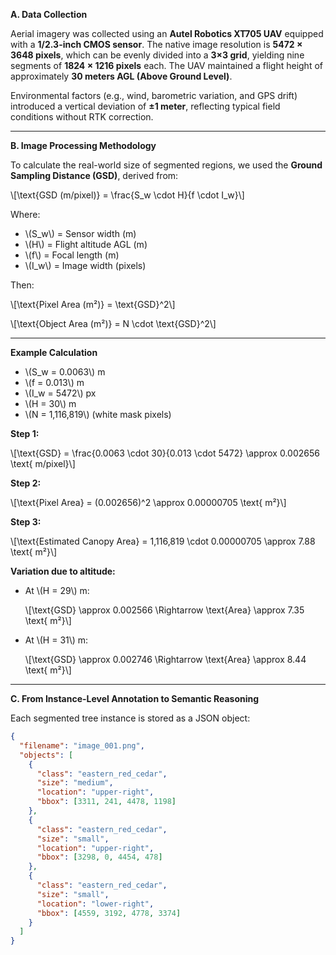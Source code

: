 **A. Data Collection**

Aerial imagery was collected using an **Autel Robotics XT705 UAV** equipped with a **1/2.3-inch CMOS sensor**. The native image resolution is **5472 × 3648 pixels**, which can be evenly divided into a **3×3 grid**, yielding nine segments of **1824 × 1216 pixels** each. The UAV maintained a flight height of approximately **30 meters AGL (Above Ground Level)**.

Environmental factors (e.g., wind, barometric variation, and GPS drift) introduced a vertical deviation of **±1 meter**, reflecting typical field conditions without RTK correction.

---

**B. Image Processing Methodology**

To calculate the real-world size of segmented regions, we used the **Ground Sampling Distance (GSD)**, derived from:

\\[\text{GSD (m/pixel)} = \frac{S_w \cdot H}{f \cdot I_w}\\]

Where:
* \\(S_w\\) = Sensor width (m)
* \\(H\\) = Flight altitude AGL (m)
* \\(f\\) = Focal length (m)
* \\(I_w\\) = Image width (pixels)

Then:

\\[\text{Pixel Area (m²)} = \text{GSD}^2\\]

\\[\text{Object Area (m²)} = N \cdot \text{GSD}^2\\]

---

**Example Calculation**

* \\(S_w = 0.0063\\) m
* \\(f = 0.013\\) m
* \\(I_w = 5472\\) px
* \\(H = 30\\) m
* \\(N = 1,116,819\\) (white mask pixels)

**Step 1:**

\\[\text{GSD} = \frac{0.0063 \cdot 30}{0.013 \cdot 5472} \approx 0.002656 \text{ m/pixel}\\]

**Step 2:**

\\[\text{Pixel Area} = (0.002656)^2 \approx 0.00000705 \text{ m²}\\]

**Step 3:**

\\[\text{Estimated Canopy Area} = 1,116,819 \cdot 0.00000705 \approx 7.88 \text{ m²}\\]

**Variation due to altitude:**

* At \\(H = 29\\) m:
  
  \\[\text{GSD} \approx 0.002566 \Rightarrow \text{Area} \approx 7.35 \text{ m²}\\]

* At \\(H = 31\\) m:
  
  \\[\text{GSD} \approx 0.002746 \Rightarrow \text{Area} \approx 8.44 \text{ m²}\\]

---

**C. From Instance-Level Annotation to Semantic Reasoning**

Each segmented tree instance is stored as a JSON object:

```json
{
  "filename": "image_001.png",
  "objects": [
    {
      "class": "eastern_red_cedar",
      "size": "medium",
      "location": "upper-right",
      "bbox": [3311, 241, 4478, 1198]
    },
    {
      "class": "eastern_red_cedar",
      "size": "small",
      "location": "upper-right",
      "bbox": [3298, 0, 4454, 478]
    },
    {
      "class": "eastern_red_cedar",
      "size": "small",
      "location": "lower-right",
      "bbox": [4559, 3192, 4778, 3374]
    }
  ]
}
